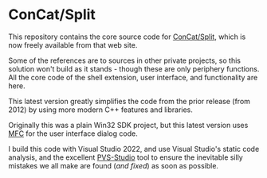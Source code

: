 # ConCat/Split
This repository contains the core source code for <a href="https://www.jddesign.co.uk/products/concat/concat-s.htm" target="_blank">ConCat/Split</a>, which is now freely available from that web site.

Some of the references are to sources in other private projects, so this solution won't build as it stands - though these are only periphery functions. All the core code of the shell extension, user interface, and functionality are here.

This latest version greatly simplifies the code from the prior release (from 2012) by using more modern C++ features and libraries.

Originally this was a plain Win32 SDK project, but this latest version uses <a href="https://docs.microsoft.com/en-us/cpp/mfc/mfc-desktop-applications" target="_blank">MFC</a> for the user interface dialog code.

I build this code with Visual Studio 2022, and use Visual Studio's static code analysis, and the excellent <a href="https://pvs-studio.com/" target="_blank">PVS-Studio</a> tool to ensure the inevitable silly mistakes we all make are found (*and fixed*) as soon as possible.